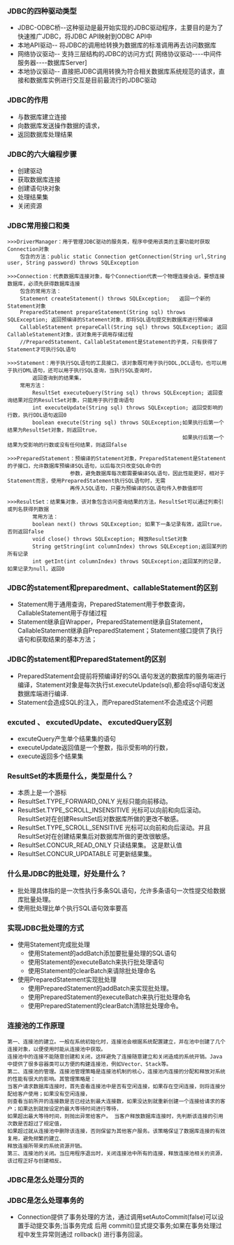 ### JDBC的四种驱动类型
* JDBC-ODBC桥--这种驱动是最开始实现的JDBC驱动程序，主要目的是为了快速推广JDBC，将JDBC API映射到ODBC API中
* 本地API驱动-- 将JDBC的调用给转换为数据库的标准调用再去访问数据库
* 网络协议驱动-- 支持三层结构的JDBC的访问方式[ 网络协议驱动----中间件服务器----数据库Server]
* 本地协议驱动-- 直接把JDBC调用转换为符合相关数据库系统规范的请求，直接和数据库实例进行交互是目前最流行的JDBC驱动

### JDBC的作用
* 与数据库建立连接
* 向数据库发送操作数据的请求，
* 返回数据库处理结果

### JDBC的六大编程步骤
* 创建驱动
* 获取数据库连接
* 创建语句块对象
* 处理结果集
* 关闭资源

### JDBC常用接口和类
```
>>>DriverManager：用于管理JDBC驱动的服务类，程序中使用该类的主要功能时获取Connection对象
	包含的方法：public static Connection getConnection(String url,String user, String password) throws SQLException
    
>>>Connection：代表数据库连接对象，每个Connection代表一个物理连接会话，要想连接数据库，必须先获得数据库连接
	包含的常用方法：
    Statement createStatement() throws SQLException;   返回一个新的Statement对象
	PreparedStatement prepareStatement(String sql) throws SQLException; 返回预编译的Statement对象，即将SQL语句提交到数据库进行预编译
    CallableStatement prepareCall(String sql) throws SQLException; 返回CallableStatement对象，该对象用于调用存储过程
    //PreparedStatement、CallableStatement是Statement的子类，只有获得了Statement才可执行SQL语句

>>>Statement：用于执行SQL语句的工具接口，该对象既可用于执行DDL,DCL语句，也可以用于执行DML语句，还可以用于执行SQL查询，当执行SQL查询时，
		返回查询到的结果集，
    常用方法：
    	ResultSet executeQuery(String sql) throws SQLException; 返回查询结果对应的ResultSet对象，只能用于执行查询语句
        int executeUpdate(String sql) throws SQLException; 返回受影响的行数，执行DDL语句返回0
        boolean execute(String sql) throws SQLException;如果执行后第一个结果为ResultSet对象，则返回true，
        												如果执行后第一个结果为受影响的行数或没有任何结果，则返回false
                                                        
>>>PreparedStatement：预编译的Statement对象，PreparedStatement是Statement的子接口，允许数据库预编译SQL语句，以后每次只改变SQL命令的
					参数，避免数据库每次都需要编译SQL语句，因此性能更好，相对于Statement而言，使用PreparedStatement执行SQL语句时，无需
                    再传入SQL语句，只要为预编译的SQL语句传入参数值即可
                    
>>>ResultSet：结果集对象，该对象包含访问查询结果的方法，ResultSet可以通过列索引或列名获得列数据
		常用方法：
        boolean next() throws SQLException; 如果下一条记录有效，返回true，否则返回false
        void close() throws SQLException; 释放ResultSet对象
        String getString(int columnIndex) throws SQLException;返回某列的所有记录
        int getInt(int columnIndex) throws SQLException;返回某列的记录，如果记录为null，返回0
```

### JDBC的statement和preparedment、callableStatement的区别
* Statement用于通用查询，PreparedStatement用于参数查询，CallableStatement用于存储过程
* Statement继承自Wrapper，PreparedStatement继承自Statement，CallableStatement继承自PreparedStatement；Statement接口提供了执行语句和获取结果的基本方法；

### JDBC的statement和PreparedStatement的区别
* PreparedStatement会提前将预编译好的SQL语句发送的数据库的服务端进行编译，Statement对象是每次执行st.executeUpdate(sql),都会将sql语句发送数据库端进行编译.
* Statement会造成SQL的注入，而PreparedStatement不会造成这个问题

### excuted 、 excutedUpdate、 excutedQuery区别
* excuteQuery产生单个结果集的语句
* executeUpdate返回值是一个整数，指示受影响的行数，
* execute返回多个结果集

### ResultSet的本质是什么，类型是什么？
* 本质上是一个游标
* ResultSet.TYPE_FORWARD_ONLY  光标只能向前移动。
* ResultSet.TYPE_SCROLL_INSENSITIVE  光标可以向前和向后滚动。 ResultSet对在创建ResultSet后对数据库所做的更改不敏感。
* ResultSet.TYPE_SCROLL_SENSITIVE   光标可以向前和向后滚动。并且ResultSet对在创建结果集后对数据库所做的更改很敏感。
* ResultSet.CONCUR_READ_ONLY    只读结果集。 这是默认值
* ResultSet.CONCUR_UPDATABLE    可更新结果集。


### 什么是JDBC的批处理，好处是什么？
* 批处理具体指的是一次性执行多条SQL语句，允许多条语句一次性提交给数据库批量处理。
* 使用批处理比单个执行SQL语句效率要高

### 实现JDBC批处理的方式
* 使用Statement完成批处理
    * 使用Statement的addBatch添加要批量处理的SQL语句
    * 使用Statement的executeBatch来执行批处理语句
    * 使用Statement的clearBatch来请除批处理命名
* 使用PreparedStatement实现批处理
    * 使用PreparedStatement的addBatch来实现批处理。
    * 使用PreparedStatement的executeBatch来执行批处理命名
    * 使用PreparedStatement的clearBatch清除批处理命令。

### 连接池的工作原理
```
第一、连接池的建立。一般在系统初始化时，连接池会根据系统配置建立，并在池中创建了几个连接对象，以便使用时能从连接池中获取。
连接池中的连接不能随意创建和关闭，这样避免了连接随意建立和关闭造成的系统开销。Java中提供了很多容器类可以方便的构建连接池，例如Vector、Stack等。
第二、连接池的管理。连接池管理策略是连接池机制的核心，连接池内连接的分配和释放对系统的性能有很大的影响。其管理策略是：
当客户请求数据库连接时，首先查看连接池中是否有空闲连接，如果存在空闲连接，则将连接分配给客户使用；如果没有空闲连接，
则查看当前所开的连接数是否已经达到最大连接数，如果没达到就重新创建一个连接给请求的客户；如果达到就按设定的最大等待时间进行等待，
如果超出最大等待时间，则抛出异常给客户。 当客户释放数据库连接时，先判断该连接的引用次数是否超过了规定值，
如果超过就从连接池中删除该连接，否则保留为其他客户服务。该策略保证了数据库连接的有效复用，避免频繁的建立、
释放连接所带来的系统资源开销。
第三、连接池的关闭。当应用程序退出时，关闭连接池中所有的连接，释放连接池相关的资源，该过程正好与创建相反。
```

### JDBC是怎么处理分页的

### JDBC是怎么处理事务的
* Connection提供了事务处理的方法，通过调用setAutoCommit(false)可以设置手动提交事务;当事务完成 后用 commit()显式提交事务;如果在事务处理过程中发生异常则通过 rollback() 进行事务回滚。

